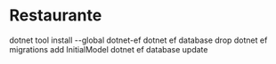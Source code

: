 # Restaurante
dotnet tool install --global dotnet-ef
dotnet ef database drop
dotnet ef migrations add InitialModel
dotnet ef database update
